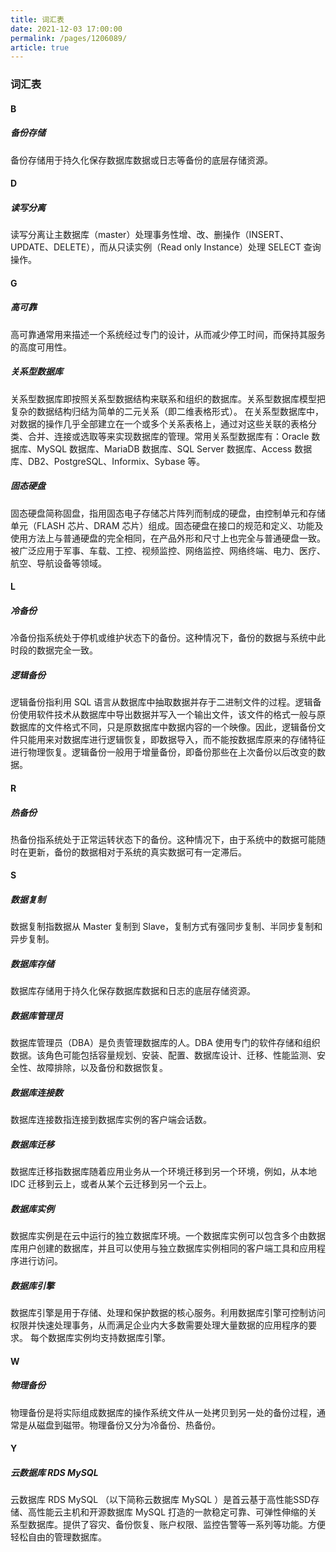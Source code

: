 ```yaml
---
title: 词汇表
date: 2021-12-03 17:00:00
permalink: /pages/1206089/
article: true
---
```


### 词汇表

#### B

##### 备份存储

备份存储用于持久化保存数据库数据或日志等备份的底层存储资源。

#### D

##### 读写分离

读写分离让主数据库（master）处理事务性增、改、删操作（INSERT、UPDATE、DELETE），而从只读实例（Read only Instance）处理 SELECT 查询操作。

#### G

##### 高可靠

高可靠通常用来描述一个系统经过专门的设计，从而减少停工时间，而保持其服务的高度可用性。

##### 关系型数据库

关系型数据库即按照关系型数据结构来联系和组织的数据库。关系型数据库模型把复杂的数据结构归结为简单的二元关系（即二维表格形式）。
在关系型数据库中，对数据的操作几乎全部建立在一个或多个关系表格上，通过对这些关联的表格分类、合并、连接或选取等来实现数据库的管理。常用关系型数据库有：Oracle 数据库、MySQL 数据库、MariaDB 数据库、SQL Server 数据库、Access 数据库、DB2、PostgreSQL、Informix、Sybase 等。

##### 固态硬盘

固态硬盘简称固盘，指用固态电子存储芯片阵列而制成的硬盘，由控制单元和存储单元（FLASH 芯片、DRAM 芯片）组成。固态硬盘在接口的规范和定义、功能及使用方法上与普通硬盘的完全相同，在产品外形和尺寸上也完全与普通硬盘一致。被广泛应用于军事、车载、工控、视频监控、网络监控、网络终端、电力、医疗、航空、导航设备等领域。

#### L

##### 冷备份

冷备份指系统处于停机或维护状态下的备份。这种情况下，备份的数据与系统中此时段的数据完全一致。

##### 逻辑备份

逻辑备份指利用 SQL 语言从数据库中抽取数据并存于二进制文件的过程。逻辑备份使用软件技术从数据库中导出数据并写入一个输出文件，该文件的格式一般与原数据库的文件格式不同，只是原数据库中数据内容的一个映像。因此，逻辑备份文件只能用来对数据库进行逻辑恢复，即数据导入，而不能按数据库原来的存储特征进行物理恢复。逻辑备份一般用于增量备份，即备份那些在上次备份以后改变的数据。

#### R

##### 热备份

热备份指系统处于正常运转状态下的备份。这种情况下，由于系统中的数据可能随时在更新，备份的数据相对于系统的真实数据可有一定滞后。

#### S

##### 数据复制

数据复制指数据从 Master 复制到 Slave，复制方式有强同步复制、半同步复制和异步复制。

##### 数据库存储

数据库存储用于持久化保存数据库数据和日志的底层存储资源。

##### 数据库管理员

数据库管理员（DBA）是负责管理数据库的人。DBA 使用专门的软件存储和组织数据。该角色可能包括容量规划、安装、配置、数据库设计、迁移、性能监测、安全性、故障排除，以及备份和数据恢复。

##### 数据库连接数

数据库连接数指连接到数据库实例的客户端会话数。

##### 数据库迁移

数据库迁移指数据库随着应用业务从一个环境迁移到另一个环境，例如，从本地 IDC 迁移到云上，或者从某个云迁移到另一个云上。

##### 数据库实例

数据库实例是在云中运行的独立数据库环境。一个数据库实例可以包含多个由数据库用户创建的数据库，并且可以使用与独立数据库实例相同的客户端工具和应用程序进行访问。

##### 数据库引擎

数据库引擎是用于存储、处理和保护数据的核心服务。利用数据库引擎可控制访问权限并快速处理事务，从而满足企业内大多数需要处理大量数据的应用程序的要求。 每个数据库实例均支持数据库引擎。

#### W

##### 物理备份

物理备份是将实际组成数据库的操作系统文件从一处拷贝到另一处的备份过程，通常是从磁盘到磁带。物理备份又分为冷备份、热备份。

#### Y

##### 云数据库 RDS MySQL

云数据库 RDS MySQL （以下简称云数据库 MySQL ）是首云基于高性能SSD存储、高性能云主机和开源数据库 MySQL 打造的一款稳定可靠、可弹性伸缩的关系型数据库。提供了容灾、备份恢复、账户权限、监控告警等一系列等功能。方便轻松自由的管理数据库。
